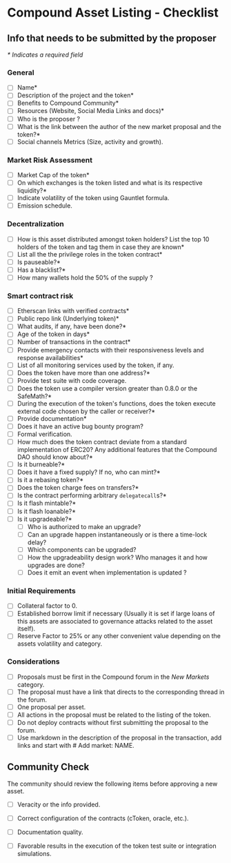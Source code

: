 # Compound Asset Listing - Checklist

## Info that needs to be submitted by the proposer

*\* Indicates a required field*

### General

- [ ] Name*
- [ ] Description of the project and the token*
- [ ] Benefits to Compound Community*
- [ ] Resources (Website, Social Media Links and docs)*
- [ ] Who is the proposer ?
- [ ] What is the link between the author of the new market proposal and the token?*
- [ ] Social channels Metrics (Size, activity and growth).

### Market Risk Assessment

- [ ] Market Cap of the token*
- [ ] On which exchanges is the token listed and what is its respective liquidity?*
- [ ] Indicate volatility of the token using Gauntlet formula.
- [ ] Emission schedule.

### Decentralization

- [ ] How is this asset distributed amongst token holders? List the top 10 holders of the token and tag them in case they are known*
- [ ] List all the the privilege roles in the token contract*
- [ ] Is pauseable?*
- [ ] Has a blacklist?*
- [ ] How many wallets hold the 50% of the supply ?

### Smart contract risk

- [ ] Etherscan links with verified contracts*
- [ ] Public repo link (Underlying token)*
- [ ] What audits, if any, have been done?*
- [ ] Age of the token in days*
- [ ] Number of transactions in the contract*
- [ ] Provide emergency contacts with their responsiveness levels and response availabilities* 
- [ ] List of all monitoring services used by the token, if any.
- [ ] Does the token have more than one address?*
- [ ] Provide test suite with code coverage.
- [ ] Does the token use a compiler version greater than 0.8.0 or the SafeMath?*
- [ ] During the execution of the token's functions, does the token execute external code chosen by the caller or receiver?*
- [ ] Provide documentation*
- [ ] Does it have an active bug bounty program?
- [ ] Formal verification.
- [ ] How much does the token contract deviate from a standard implementation of ERC20? Any additional features that the Compound DAO should know about?*
- [ ] Is it burneable?*
- [ ] Does it have a fixed supply? If no, who can mint?*
- [ ] Is it a rebasing token?*
- [ ] Does the token charge fees on transfers?*
- [ ] Is the contract performing arbitrary `delegatecall`s?*
- [ ] Is it flash mintable?*
- [ ] Is it flash loanable?*
- [ ] Is it upgradeable?*
  - [ ] Who is authorized to make an upgrade?
  - [ ] Can an upgrade happen instantaneously or is there a time-lock delay?
  - [ ] Which components can be upgraded?
  - [ ] How the upgradeability design work? Who manages it and how upgrades are done?
  - [ ] Does it emit an event when implementation is updated ?

### Initial Requirements

- [ ] Collateral factor to 0.
- [ ] Established borrow limit if necessary (Usually it is set if large loans of this assets are associated to governance attacks related to the asset itself).
- [ ] Reserve Factor to 25% or any other convenient value depending on the assets volatility and category.

### Considerations

- [ ] Proposals must be first in the Compound forum in the *New Markets* category.
- [ ] The proposal must have a link that directs to the corresponding thread in the forum.
- [ ] One proposal per asset.
- [ ] All actions in the proposal must be related to the listing of the token.
- [ ] Do not deploy contracts without first submitting the proposal to the forum.
- [ ] Use markdown in the description of the proposal in the transaction, add links and start with # Add market: NAME.

## Community Check
The community should review the following items before approving a new asset.

- [ ] Veracity or the info provided.
- [ ] Correct configuration of the contracts (cToken, oracle, etc.).
- [ ] Documentation quality.
- [ ] Favorable results in the execution of the token test suite or integration simulations.


